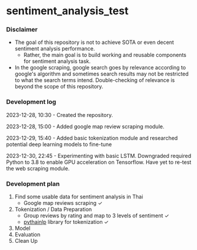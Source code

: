 # sentiment_analysis_test

### Disclaimer

- The goal of this repository is not to achieve SOTA or even decent sentiment analysis performance.
  - Rather, the main goal is to build working and reusable components for sentiment analysis task.
- In the google scraping, google search goes by relevance according to google's algorithm and sometimes search results may not be restricted to what the search terms intend. Double-checking of relevance is beyond the scope of this repository.

### Development log

2023-12-28, 10:30 - Created the repository.

2023-12-28, 15:00 - Added google map review scraping module.

2023-12-29, 15:40 - Added basic tokenization module and researched potential deep learning models to fine-tune

2023-12-30, 22:45 - Experimenting with basic LSTM. Downgraded required Python to 3.8 to enable GPU acceleration on Tensorflow. Have yet to re-test the web scraping module.

### Development plan

1. Find some usable data for sentiment analysis in Thai
    - Google map reviews scraping ✓
2. Tokenization / Data Preparation
    - Group reviews by rating and map to 3 levels of sentiment ✓
    - <u>pythainlp</u> library for tokenization ✓
3. Model
4. Evaluation
5. Clean Up